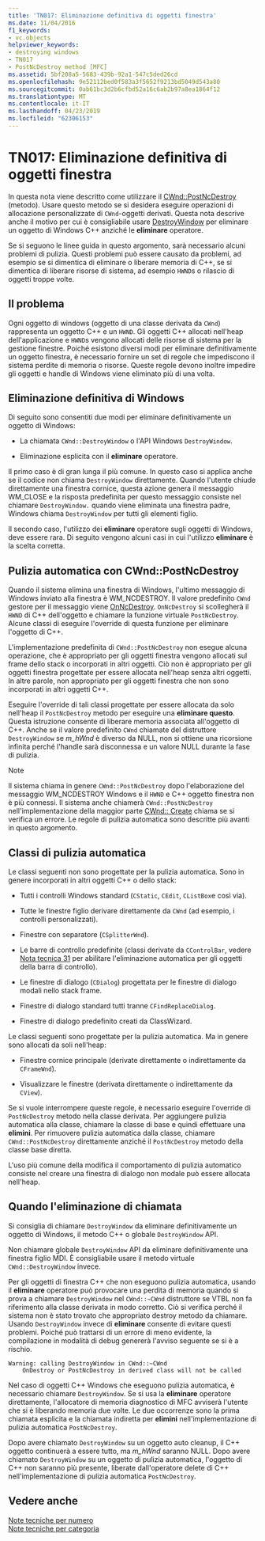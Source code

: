 ```yaml
---
title: 'TN017: Eliminazione definitiva di oggetti finestra'
ms.date: 11/04/2016
f1_keywords:
- vc.objects
helpviewer_keywords:
- destroying windows
- TN017
- PostNcDestroy method [MFC]
ms.assetid: 5bf208a5-5683-439b-92a1-547c5ded26cd
ms.openlocfilehash: 9e52112bed0f583a3f5652f9213bd5049d543a80
ms.sourcegitcommit: 0ab61bc3d2b6cfbd52a16c6ab2b97a8ea1864f12
ms.translationtype: MT
ms.contentlocale: it-IT
ms.lasthandoff: 04/23/2019
ms.locfileid: "62306153"
---
```

# <a name="tn017-destroying-window-objects"></a>TN017: Eliminazione definitiva di oggetti finestra

In questa nota viene descritto come utilizzare il [CWnd::PostNcDestroy](../mfc/reference/cwnd-class.md#postncdestroy) (metodo). Usare questo metodo se si desidera eseguire operazioni di allocazione personalizzate di `CWnd`-oggetti derivati. Questa nota descrive anche il motivo per cui è consigliabile usare [DestroyWindow](../mfc/reference/cwnd-class.md#destroywindow) per eliminare un oggetto di Windows C++ anziché le **eliminare** operatore.

Se si seguono le linee guida in questo argomento, sarà necessario alcuni problemi di pulizia. Questi problemi può essere causato da problemi, ad esempio se si dimentica di eliminare o liberare memoria di C++, se si dimentica di liberare risorse di sistema, ad esempio `HWND`s o rilascio di oggetti troppe volte.

## <a name="the-problem"></a>Il problema

Ogni oggetto di windows (oggetto di una classe derivata da `CWnd`) rappresenta un oggetto C++ e un `HWND`. Gli oggetti C++ allocati nell'heap dell'applicazione e `HWND`s vengono allocati delle risorse di sistema per la gestione finestre. Poiché esistono diversi modi per eliminare definitivamente un oggetto finestra, è necessario fornire un set di regole che impediscono il sistema perdite di memoria o risorse. Queste regole devono inoltre impedire gli oggetti e handle di Windows viene eliminato più di una volta.

## <a name="destroying-windows"></a>Eliminazione definitiva di Windows

Di seguito sono consentiti due modi per eliminare definitivamente un oggetto di Windows:

- La chiamata `CWnd::DestroyWindow` o l'API Windows `DestroyWindow`.

- Eliminazione esplicita con il **eliminare** operatore.

Il primo caso è di gran lunga il più comune. In questo caso si applica anche se il codice non chiama `DestroyWindow` direttamente. Quando l'utente chiude direttamente una finestra cornice, questa azione genera il messaggio WM_CLOSE e la risposta predefinita per questo messaggio consiste nel chiamare `DestroyWindow.` quando viene eliminata una finestra padre, Windows chiama `DestroyWindow` per tutti gli elementi figlio.

Il secondo caso, l'utilizzo dei **eliminare** operatore sugli oggetti di Windows, deve essere rara. Di seguito vengono alcuni casi in cui l'utilizzo **eliminare** è la scelta corretta.

## <a name="auto-cleanup-with-cwndpostncdestroy"></a>Pulizia automatica con CWnd::PostNcDestroy

Quando il sistema elimina una finestra di Windows, l'ultimo messaggio di Windows inviato alla finestra è WM_NCDESTROY. Il valore predefinito `CWnd` gestore per il messaggio viene [OnNcDestroy](../mfc/reference/cwnd-class.md#onncdestroy). `OnNcDestroy` si scollegherà il `HWND` di C++ dell'oggetto e chiamare la funzione virtuale `PostNcDestroy`. Alcune classi di eseguire l'override di questa funzione per eliminare l'oggetto di C++.

L'implementazione predefinita di `CWnd::PostNcDestroy` non esegue alcuna operazione, che è appropriato per gli oggetti finestra vengono allocati sul frame dello stack o incorporati in altri oggetti. Ciò non è appropriato per gli oggetti finestra progettate per essere allocata nell'heap senza altri oggetti. In altre parole, non appropriato per gli oggetti finestra che non sono incorporati in altri oggetti C++.

Eseguire l'override di tali classi progettate per essere allocata da solo nell'heap il `PostNcDestroy` metodo per eseguire una **eliminare questo**. Questa istruzione consente di liberare memoria associata all'oggetto di C++. Anche se il valore predefinito `CWnd` chiamate del distruttore `DestroyWindow` se *m_hWnd* è diverso da NULL, non si ottiene una ricorsione infinita perché l'handle sarà disconnessa e un valore NULL durante la fase di pulizia.

> [!NOTE]
>  Il sistema chiama in genere `CWnd::PostNcDestroy` dopo l'elaborazione del messaggio WM_NCDESTROY Windows e il `HWND` e C++ oggetto finestra non è più connessi. Il sistema anche chiamerà `CWnd::PostNcDestroy` nell'implementazione della maggior parte [CWnd:: Create](../mfc/reference/cwnd-class.md#create) chiama se si verifica un errore. Le regole di pulizia automatica sono descritte più avanti in questo argomento.

## <a name="auto-cleanup-classes"></a>Classi di pulizia automatica

Le classi seguenti non sono progettate per la pulizia automatica. Sono in genere incorporati in altri oggetti C++ o dello stack:

- Tutti i controlli Windows standard (`CStatic`, `CEdit`, `CListBox`e così via).

- Tutte le finestre figlio derivare direttamente da `CWnd` (ad esempio, i controlli personalizzati).

- Finestre con separatore (`CSplitterWnd`).

- Le barre di controllo predefinite (classi derivate da `CControlBar`, vedere [Nota tecnica 31](../mfc/tn031-control-bars.md) per abilitare l'eliminazione automatica per gli oggetti della barra di controllo).

- Le finestre di dialogo (`CDialog`) progettata per le finestre di dialogo modali nello stack frame.

- Finestre di dialogo standard tutti tranne `CFindReplaceDialog`.

- Finestre di dialogo predefinito creati da ClassWizard.

Le classi seguenti sono progettate per la pulizia automatica. Ma in genere sono allocati da soli nell'heap:

- Finestre cornice principale (derivate direttamente o indirettamente da `CFrameWnd`).

- Visualizzare le finestre (derivata direttamente o indirettamente da `CView`).

Se si vuole interrompere queste regole, è necessario eseguire l'override di `PostNcDestroy` metodo nella classe derivata. Per aggiungere pulizia automatica alla classe, chiamare la classe di base e quindi effettuare una **elimini**. Per rimuovere pulizia automatica dalla classe, chiamare `CWnd::PostNcDestroy` direttamente anziché il `PostNcDestroy` metodo della classe base diretta.

L'uso più comune della modifica il comportamento di pulizia automatico consiste nel creare una finestra di dialogo non modale può essere allocata nell'heap.

## <a name="when-to-call-delete"></a>Quando l'eliminazione di chiamata

Si consiglia di chiamare `DestroyWindow` da eliminare definitivamente un oggetto di Windows, il metodo C++ o globale `DestroyWindow` API.

Non chiamare globale `DestroyWindow` API da eliminare definitivamente una finestra figlio MDI. È consigliabile usare il metodo virtuale `CWnd::DestroyWindow` invece.

Per gli oggetti di finestra C++ che non eseguono pulizia automatica, usando il **eliminare** operatore può provocare una perdita di memoria quando si prova a chiamare `DestroyWindow` nel `CWnd::~CWnd` distruttore se VTBL non fa riferimento alla classe derivata in modo corretto. Ciò si verifica perché il sistema non è stato trovato che appropriato destroy metodo da chiamare. Usando `DestroyWindow` invece di **eliminare** consente di evitare questi problemi. Poiché può trattarsi di un errore di meno evidente, la compilazione in modalità di debug genererà l'avviso seguente se si è a rischio.

```
Warning: calling DestroyWindow in CWnd::~CWnd
    OnDestroy or PostNcDestroy in derived class will not be called
```

Nel caso di oggetti C++ Windows che eseguono pulizia automatica, è necessario chiamare `DestroyWindow`. Se si usa la **eliminare** operatore direttamente, l'allocatore di memoria diagnostico di MFC avviserà l'utente che si è liberando memoria due volte. Le due occorrenze sono la prima chiamata esplicita e la chiamata indiretta per **elimini** nell'implementazione di pulizia automatica `PostNcDestroy`.

Dopo avere chiamato `DestroyWindow` su un oggetto auto cleanup, il C++ oggetto continuerà a essere tutto, ma *m_hWnd* saranno NULL. Dopo avere chiamato `DestroyWindow` su un oggetto di pulizia automatica, l'oggetto di C++ non saranno più presente, liberate dall'operatore delete di C++ nell'implementazione di pulizia automatica `PostNcDestroy`.

## <a name="see-also"></a>Vedere anche

[Note tecniche per numero](../mfc/technical-notes-by-number.md)<br/>
[Note tecniche per categoria](../mfc/technical-notes-by-category.md)
